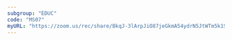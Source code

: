 ```yaml
---
subgroup: "EDUC"
code: "MS07"
myURL: "https://zoom.us/rec/share/BkqJ-3lArpJiO87jeGkmA54ydrN5JtWTm5k1S1QULFaHPlwJ9zVYy42fFEryDMs.apXEW2g8ykGsxpxj?startTime=1623774228000"
---
```

